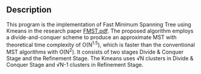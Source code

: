 ## Description
This program is the implementation of Fast Minimum Spanning Tree using Kmeans in the research paper [FMST.pdf](https://github.com/Hunaid2000/FMST-Kmeans/files/6986247/FMST.pdf). The proposed algorithm employs a divide-and-conquer scheme to produce an approximate MST with theoretical time complexity of O(N<sup>1.5</sup>), which is faster than the conventional MST algorithms with O(N<sup>2</sup>). It consists of two stages Divide & Conquer Stage and the Refinement Stage.
The Kmeans uses &#8730;N clusters in Divide & Conquer Stage and &#8730;N-1 clusters in Refinement Stage.
